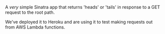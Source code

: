 A _very_ simple Sinatra app that returns 'heads' or 'tails' in response to a GET request to the root path.

We've deployed it to Heroku and are using it to test making requests out from AWS Lambda functions.
